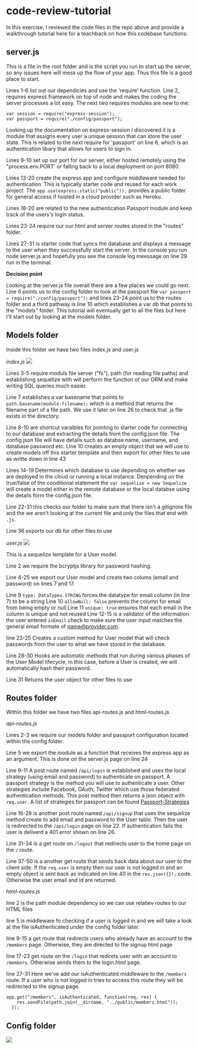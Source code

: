 # code-review-tutorial
In this exercise, I reviewed the code files in the repo above and provide a walkthrough tutorial here for a teachback on how this codebase functions:

## server.js

This is a file in the root folder and is the script you run to start up the server, so any issues here will mess up the flow of your app. Thus this file is a good place to start. 

Lines 1-6 list out our dependicies and use the 'require' function. Line 2, requires express framework on top of node and makes the coding the server processes a lot easy.  The next two requires modules are new to me:  

```
var session = require("express-session");
var passport = require("./config/passport");
```

Looking up the documentation on express-session I discovered it is a module that assigns every user a unique session that can store the user state. This is related to the next require for 'passport' on line 6, which is an authentication libary that allows for users to sign in. 

Lines 9-10 set up our port for our server, either hosted remotely using the "process.env.PORT' or falling back to a local deployment on port 8080. 

Lines 13-20 create the express app and configure middleware needed for authentication. This is typically starter code and reused for each work project. The `app.use(express.static("public"));` provides a public folder for general access if hosted in a cloud provider such as Heroku.

Lines 18-20 are related to the new authentication Passport module and keep track of the users's login status. 

Lines 23-24 require our our html and server routes stored in the "routes" folder. 

Lines 27-31 is starter code that syncs the database and displays a message to the user when they successfully start the server. In the console you run node server.js and hopefully you see the console log meessage on line 29 run in the terminal. 

**Decision point**

Looking at the server.js file overall there are a few places we could go next. Line 6 points us to the config folder to look at the passport file `var passport = require("./config/passport");` and lines 23-24 point us to the routes folder and a third pathway is line 10 which establishes a var db that points to the "models" folder. This tutorial will eventually get to all the files but here I'll start out by looking at the models folder.

## Models folder

Inside this folder we have two files index.js and user.js

*index.js*
<img src="assets/modelindex.png">

Lines 3-5 require moduls file server ("fs"), path (for reading file paths) and establishing sequelize with will perform the function of our ORM and make writing SQL queries much easier. 

Line 7 establishes a var basename that points to `path.basename(module.filename);` which is a method that returns the filename part of a file path. We use it later on line 26 to check that .js file exists in the directory. 

Line 8-10 are shortcut varaibles for pointing to starter code for connecting to our database and extracting the details from the config.json file. The config.json file will have details such as databse name, username, and database password etc. Line 10 creates an empty object that we will use to create models off this starter template and then export for other files to use as writte down in line 43

Lines 14-19 Determines which database to use depending on whether we are deployed in the cloud or running a local instance. Denpending on the true/false of the conditional statement the `var sequelize = new Sequelize` will create a model either in the remote database or the local databse using the details form the config.json file. 

Line 22-31 this checks our folder to make sure that there isn't a gitignore file and the we aren't looking at the current file and only the files that end with `.js`. 

Line 36 exports our db for other files to use

*user.js*
<img src="assets/usermodel.png">

This is a sequelize template for a User model. 

Line 2 we require the bcryptjs library for password hashing.

Line 4-25 we export our User model and create two colums (email and password) on lines 7 and 17. 

Line 9 `type: DataTypes.STRING` forces the datatype for email column (in line 7) to be a string
Line 10 `allowNull: false` prevents the column for email from being empty or null
Line 11 `unique: true` ensures that each email in the column is unique and not reused
Line 12-15 is a validator of the information the user entered `isEmail` check to make sure the user input matches the general email formate of name@provider.com.

line 23-25 Creates a custom method for User model that will check passwords from the user to what we have stored in the database.

Line 28-30 Hooks are automatic methods that run during various phases of the User Model lifecycle, in this case, before a User is created, we will automatically hash their password.

Line 31 Returns the user object for other files to use

## Routes folder

Within this folder we have two files api-routes.js and html-routes.js

*api-routes.js*

Lines 2-3 we require our models folder and passport configuration located within the config folder.

Line 5 we export the module as a function that receives the express app as an argument. This is done on the server.js page on line 24

Line 9-11 A post route named `/api/login` is established and uses the local strategy (using email and password) to authenticate on passport. A passport strategy is the method you will use to authenticate a user. Other strategies include Facebook, OAuth, Twitter which use those federated authentication methods. This post method then returns a json object with `req.user`. A list of strategies for passport can be found [Passport-Strategies](http://www.passportjs.org/packages/)

Line 16-28 is another post route named `/api/signup` that uses the sequelize method create to add email and password to the User table. Then the user is redirected to the `/api/login` page on line 22. If authentication fails the user is deliverd a 401 error shown on line 26. 

Line 31-34 is a get route on `/logout` that redirects user to the home page on the `/` route. 

Line 37-50 is a another get route that sends back data about our user to the client side. If the `req.user` is empty then our user is not logged in and an empty object is sent back as indicated on line 40 in the `res.json({});` code. Otherwise the user email and id are returned. 

*html-routes.js*

line 2 is the path module dependency so we can use relatiev routes to our HTML files

line 5 is middleware fo checking if a user is logged in and we will take a look at the file isAuthenticated under the config folder later.

line 9-15 a get route that redirects users who already have an account to the `/members` page. Otherwise, they are directed to the signup html page

line 17-23 get route on the `/login` that redirets user with an account to `/members`. Otherwise sends them to the login.html page.

line 27-31  Here we've add our isAuthenticated middleware to the `/members` route. If a user who is not logged in tries to access this route they will be redirected to the signup page. 

```
app.get("/members", isAuthenticated, function(req, res) {
    res.sendFile(path.join(__dirname, "../public/members.html"));
  });
```
## Config folder
<img src="assets/configfolder.png">









